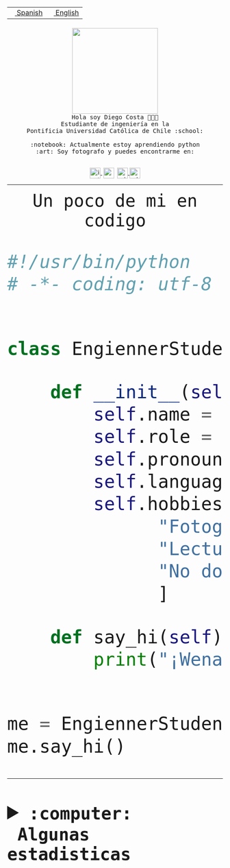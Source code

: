 <table border="0"  align="right">
 <tr><td><a href="README.md"><img src="https://upload.wikimedia.org/wikipedia/commons/thumb/8/89/Bandera_de_Espa%C3%B1a.svg/1200px-Bandera_de_Espa%C3%B1a.svg.png" height="10"> Spanish</a></td>
 <td><a href="README.en.md"><img src="https://upload.wikimedia.org/wikipedia/commons/a/a4/Flag_of_the_United_States.svg" height="10"> English</a></td></tr>
</table><br><br><br>


<p align="center">
  <img src="https://github.com/diegocostares/diegocostares/blob/main/Images/aaa2.gif?raw=true" height="200px" weight="200px">
  <br><samp>
    Hola soy Diego Costa 👨🏻‍💻<br>
    Estudiante de ingeniería en la <br>
    Pontificia Universidad Católica de Chile :school:<br>
  <br>
    :notebook: Actualmente estoy aprendiendo python <br>
    :art: Soy fotografo y puedes encontrarme en: <br>
  <br></samp>
  
</p>

<p align="center">
   <a href="https://instagram.com/diegocosta_no" target="blank">
    <img 
    align="center" src="https://cdn.jsdelivr.net/npm/simple-icons@3.0.1/icons/instagram.svg" alt="instagram" height="25px" width="25px" />
  </a>
  <a style="border: 3px solid; color: white;"href="https://t.me/diegocosta_no" target="blank">
  <img
  align="center" alt="Telegram" width="25px" src="https://icons-for-free.com/iconfiles/png/512/Telegram-1324888767380505522.png" />
</a>
<a href="https://api.whatsapp.com/send?phone=56971897835&text=Hola!" target="blank">
  <img
  align="center" alt="wtsp" width="25px" src="https://img.icons8.com/pastel-glyph/2x/whatsapp--v2.png" />
</a>
<a href="https://www.linkedin.com/in/diego-costa-786249213/" target="blank">
  <img
  align="center" alt="wtsp" width="25px" src="https://img.icons8.com/metro/452/linkedin.png" />
</a>

  </a>
</p>

---


<p align="center"><font size="25"><samp>Un poco de mi en codigo</samp></front></p>


```python
#!/usr/bin/python
# -*- coding: utf-8 -*-


class EngiennerStudent:

    def __init__(self):
        self.name = "Diego Costa"
        self.role = "Estudiante"
        self.pronouns = "he/him"
        self.language_spoken = ["es_CL", "en_US"]
        self.hobbies = [
              "Fotografia",
              "Lectura",
              "No dormir",
              ]

    def say_hi(self):
        print("¡Wena mundo!")


me = EngiennerStudent()
me.say_hi()
```
---
<details>
  <summary><b><samp>:computer: &nbsp;Algunas estadisticas</samp></b></summary>
  <br/></p>

<!--START_SECTION:waka-->
![Code Time](http://img.shields.io/badge/Code%20Time-785%20hrs%2050%20mins-blue)

**Soy nocturno 🦉** 

```text
🌞 Mañana                 8 commits           ░░░░░░░░░░░░░░░░░░░░░░░░░   00.37 % 
🌆 Día                    684 commits         ████████░░░░░░░░░░░░░░░░░   31.28 % 
🌃 Tarde                  933 commits         ███████████░░░░░░░░░░░░░░   42.66 % 
🌙 Noche                  562 commits         ██████░░░░░░░░░░░░░░░░░░░   25.70 % 
```
📅 **Soy más productivo los Martes** 

```text
Lunes                    327 commits         ████░░░░░░░░░░░░░░░░░░░░░   14.95 % 
Martes                   445 commits         █████░░░░░░░░░░░░░░░░░░░░   20.35 % 
Miércoles                299 commits         ███░░░░░░░░░░░░░░░░░░░░░░   13.67 % 
Jueves                   274 commits         ███░░░░░░░░░░░░░░░░░░░░░░   12.53 % 
Viernes                  365 commits         ████░░░░░░░░░░░░░░░░░░░░░   16.69 % 
Sábado                   203 commits         ██░░░░░░░░░░░░░░░░░░░░░░░   09.28 % 
Domingo                  274 commits         ███░░░░░░░░░░░░░░░░░░░░░░   12.53 % 
```


📊 **Esta semana me dediqué a** 

```text
🐱‍💻 Proyectos: 
Tareas 2023              3 hrs               ████████████████░░░░░░░░░   65.39 % 
latex-templates          37 mins             ███░░░░░░░░░░░░░░░░░░░░░░   13.72 % 
Arqui-31                 29 mins             ███░░░░░░░░░░░░░░░░░░░░░░   10.78 % 
a                        26 mins             ██░░░░░░░░░░░░░░░░░░░░░░░   09.53 % 
TempLex                  1 min               ░░░░░░░░░░░░░░░░░░░░░░░░░   00.44 % 
```


 Last Updated on 01/04/2023 14:15:40 UTC
<!--END_SECTION:waka-->
  
  

<p align="center"> <img src="https://github-readme-stats.vercel.app/api?username=diegocostares&show_icons=true&theme=ayu-mirage" alt="abhisheknaiidu" /></p>
 
</details>
